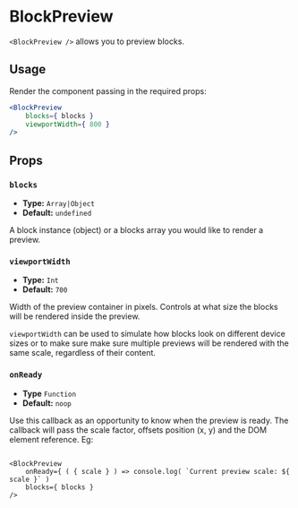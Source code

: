 BlockPreview
============

`<BlockPreview />` allows you to preview blocks.

## Usage

Render the component passing in the required props:

```jsx
<BlockPreview
	blocks={ blocks }
	viewportWidth={ 800 }
/>
```

## Props

### `blocks`
* **Type:** `Array|Object`
* **Default:** `undefined`

A block instance (object) or a blocks array you would like to render a preview.

### `viewportWidth`
* **Type:** `Int`
* **Default:** `700`

Width of the preview container in pixels. Controls at what size the blocks will be rendered inside the preview.

`viewportWidth` can be used to simulate how blocks look on different device sizes or to make sure make sure multiple previews will be rendered with the same scale, regardless of their content.

### `onReady`
* **Type** `Function`
* **Default:** `noop`

Use this callback as an opportunity to know when the preview is ready. The callback will pass the scale factor, offsets position (x, y) and the DOM element reference. Eg:

```es6

<BlockPreview
    onReady={ ( { scale } ) => console.log( `Current preview scale: ${ scale }` )
    blocks={ blocks }
/> 
```
